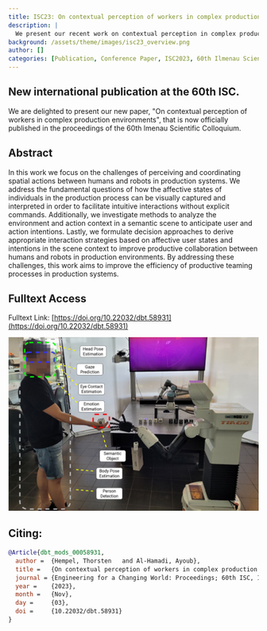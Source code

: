 ```yaml
---
title: ISC23: On contextual perception of workers in complex production environments
description: |
  We present our recent work on contextual perception in complex production environments at the 60th Ilmenau Scientific Colloquium 08 September 2023 in Ilmenau, Germany.
background: /assets/theme/images/isc23_overview.png
author: []
categories: [Publication, Conference Paper, ISC2023, 60th Ilmenau Scientific Colloquium]
---
```

## New international publication at the 60th ISC.
We are delighted to present our new paper, "On contextual perception of workers in complex production environments", that is now officially published in the proceedings of the 60th lmenau Scientific Colloquium. 

## Abstract
In this work we focus on the challenges of perceiving and coordinating spatial actions
between humans and robots in production systems. We address the fundamental questions of
how the affective states of individuals in the production process can be visually captured
and interpreted in order to facilitate intuitive interactions without explicit commands.
Additionally, we investigate methods to analyze the environment and action context in a
semantic scene to anticipate user and action intentions. Lastly, we formulate decision
approaches to derive appropriate interaction strategies based on affective user states and
intentions in the scene context to improve productive collaboration between humans and
robots in production environments. By addressing these challenges, this work aims to improve
the efficiency of productive teaming processes in production systems.


## Fulltext Access

Fulltext Link: [https://doi.org/10.22032/dbt.58931](https://doi.org/10.22032/dbt.58931)

![image](/assets/theme/images/isc23_overview.png)


## Citing:
```bibtex
@Article{dbt_mods_00058931,
  author = 	{Hempel, Thorsten	and Al-Hamadi, Ayoub},
  title = 	{On contextual perception of workers in complex production environments},
  journal = {Engineering for a Changing World: Proceedings; 60th ISC, Ilmenau Scientific Colloquium, Technische Universit{\"a}t Ilmenau, September 04-08, 2023},
  year = 	{2023},
  month = 	{Nov},
  day = 	{03},
  doi = 	{10.22032/dbt.58931}
}
```
